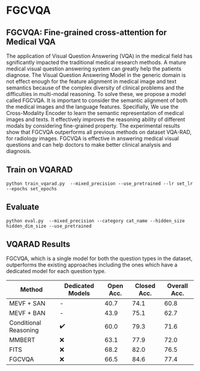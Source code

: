 # FGCVQA

## FGCVQA: Fine-grained cross-attention for Medical VQA



The application of Visual Question Answering (VQA) in the medical field has sgnificantly impacted the traditional medical research methods.
A mature medical visual question answering system can greatly help the patients diagnose. The  Visual Question Answering Model in the generic
domain is not effect enough for the feature alignment in medical image and text semantics because of the complex diversity of clinical 
problems and the difficulties in multi-modal reasoning. To solve these, we propose a model called FGCVQA. It is important to consider 
the semantic alignment of both the medical images and the language features. Specifially, We use the Cross-Modality Encoder to learn the 
semantic representation of medical images and texts. It effectively improves the reasoning ability of different modals by considering 
fine-grained property.  The experimental results show that FGCVQA outperforms all previous methods on dataset VQA-RAD, for radiology images.
FGCVQA is effective in answering medical visual questions and can help doctors to make better clinical analysis and diagnosis.

## Train on VQARAD

```
python train_vqarad.py  --mixed_precision --use_pretrained --lr set_lr  --epochs set_epochs
```


## Evaluate 

```
python eval.py  --mixed_precision --category cat_name --hidden_size hidden_dim_size --use_pretrained
```

## VQARAD Results

FGCVQA, which is a single model for both the question types
in the dataset, outperforms the existing approaches including
the ones which have a dedicated model for each question
type.

| Method                | Dedicated Models | Open Acc. | Closed Acc. | Overall Acc. |
|-----------------------| --- |-----------|-------------| -- | 
| MEVF + SAN            | - | 40.7      | 74.1        | 60.8 |
| MEVF + BAN            | - | 43.9      | 75.1        | 62.7 |
| Conditional Reasoning | :heavy_check_mark: | 60.0   | 79.3     | 71.6 |
| MMBERT                | :x: | 63.1      | 77.9        | 72.0 | 
| FITS                  | :x: | 68.2      | 82.0        | 76.5 | 
| FGCVQA                | :x: | 66.5      | 84.6        | 77.4 | 



